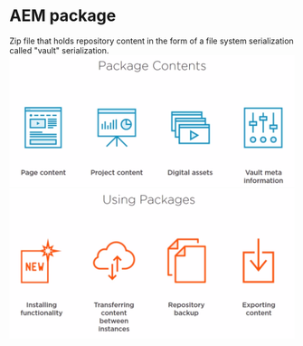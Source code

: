 # AEM package
Zip file that holds repository content in the form of a file system serialization called "vault" serialization.
![Package content](./images/package.png)
![Using package](./images/using-package.png)
